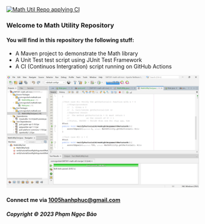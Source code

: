 [![Math Util Repo applying CI](https://github.com/ngocbubuh/SWT301-math-util-mvn/actions/workflows/math-utl-ci.yml/badge.svg)](https://github.com/ngocbubuh/SWT301-math-util-mvn/actions/workflows/math-utl-ci.yml)

### Welcome to Math Utility Repository

#### You will find in this repository the following stuff:

* A Maven project to demonstrate the Math library 
* A Unit Test test script using JUnit Test Framework
* A CI (Continuos Intergration) script running on GitHub Actions

![Test Script with JUnit](https://github.com/ngocbubuh/SWT301-math-util-mvn/blob/main/screenshots/test-script%20with%20junit.png)

#### Connect me via 1005hanhphuc@gmail.com

##### Copyright &#169; 2023 Phạm Ngọc Bảo